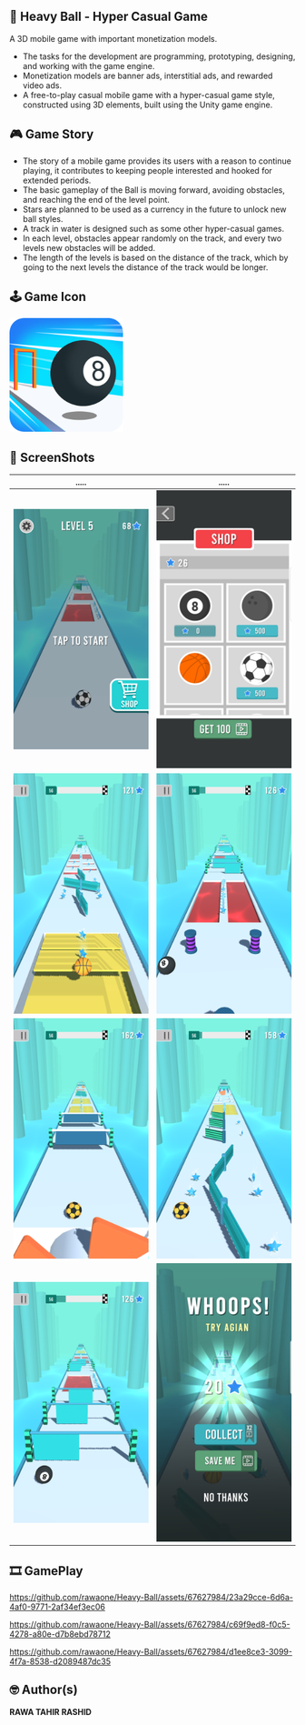 ## 🎱️ Heavy Ball - Hyper Casual Game
A 3D mobile game with important monetization models.
* The tasks for the development are programming, prototyping, designing, and working with the game engine.
* Monetization models are banner ads, interstitial ads, and rewarded video ads.
* A free-to-play casual mobile game with a hyper-casual game style, constructed using 3D elements, built using the Unity game engine.

## 🎮 Game Story
* The story of a mobile game provides its users with a reason to continue playing, it contributes to keeping people interested and hooked for extended periods.
* The basic gameplay of the Ball is moving forward, avoiding obstacles, and reaching the end of the level point.
* Stars are planned to be used as a currency in the future to unlock new ball styles. 
* A track in water is designed such as some other hyper-casual games. 
* In each level, obstacles appear randomly on the track, and every two levels new obstacles will be added.
* The length of the levels is based on the distance of the track, which by going to the next levels the distance of the track would be longer.

## 🕹️ Game Icon
<img src="images/gameicon.png" width="200"/>

## 📸 ScreenShots

| ..... | ..... |
|-------|-------|
|<img src="images/ScreenShot1.png" width="300">|<img src="images/ScreenShot2.jpg" width="260">|
|<img src="images/ScreenShot3.png" width="300">|<img src="images/ScreenShot4.png" width="300">|
|<img src="images/ScreenShot5.png" width="300">|<img src="images/ScreenShot6.png" width="300">|
|<img src="images/ScreenShot7.png" width="300">|<img src="images/ScreenShot8.jpg" width="260">|


## 🎞️ GamePlay

https://github.com/rawaone/Heavy-Ball/assets/67627984/23a29cce-6d6a-4af0-9771-2af34ef3ec06

https://github.com/rawaone/Heavy-Ball/assets/67627984/c69f9ed8-f0c5-4278-a80e-d7b8ebd78712


https://github.com/rawaone/Heavy-Ball/assets/67627984/d1ee8ce3-3099-4f7a-8538-d2089487dc35



## 🤓 Author(s)
**RAWA TAHIR RASHID**
